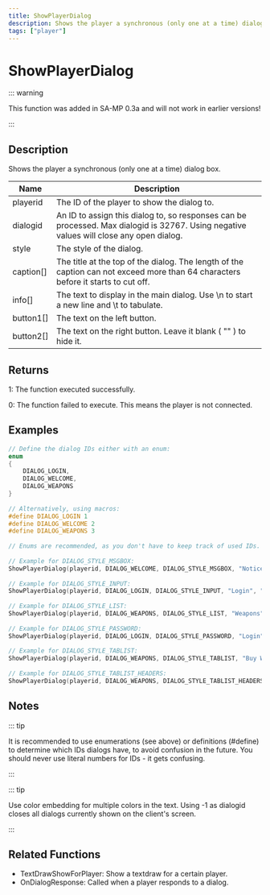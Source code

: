 ```yaml
---
title: ShowPlayerDialog
description: Shows the player a synchronous (only one at a time) dialog box.
tags: ["player"]
---
```


# ShowPlayerDialog

::: warning

This function was added in SA-MP 0.3a and will not work in earlier versions!

:::

## Description

Shows the player a synchronous (only one at a time) dialog box.

| Name      | Description                                                                                                                             |
| --------- | --------------------------------------------------------------------------------------------------------------------------------------- |
| playerid  | The ID of the player to show the dialog to.                                                                                             |
| dialogid  | An ID to assign this dialog to, so responses can be processed. Max dialogid is 32767. Using negative values will close any open dialog. |
| style     | The style of the dialog.                                                                                                                |
| caption[] | The title at the top of the dialog. The length of the caption can not exceed more than 64 characters before it starts to cut off.       |
| info[]    | The text to display in the main dialog. Use \n to start a new line and \t to tabulate.                                                  |
| button1[] | The text on the left button.                                                                                                            |
| button2[] | The text on the right button. Leave it blank ( "" ) to hide it.                                                                         |

## Returns

1: The function executed successfully.

0: The function failed to execute. This means the player is not connected.

## Examples

```c
// Define the dialog IDs either with an enum:
enum
{
    DIALOG_LOGIN,
    DIALOG_WELCOME,
    DIALOG_WEAPONS
}
 
// Alternatively, using macros:
#define DIALOG_LOGIN 1
#define DIALOG_WELCOME 2
#define DIALOG_WEAPONS 3
 
// Enums are recommended, as you don't have to keep track of used IDs. However, enums use memory to store the defines, whereas defines are processed in the 'pre-processor' (compiling) stage.
 
// Example for DIALOG_STYLE_MSGBOX:
ShowPlayerDialog(playerid, DIALOG_WELCOME, DIALOG_STYLE_MSGBOX, "Notice", "You are connected to the server", "Close", "");
 
// Example for DIALOG_STYLE_INPUT:
ShowPlayerDialog(playerid, DIALOG_LOGIN, DIALOG_STYLE_INPUT, "Login", "Enter your password below:", "Login", "Cancel");
 
// Example for DIALOG_STYLE_LIST:
ShowPlayerDialog(playerid, DIALOG_WEAPONS, DIALOG_STYLE_LIST, "Weapons", "AK47\nM4\nSniper Rifle", "Option 1", "Option 2");
 
// Example for DIALOG_STYLE_PASSWORD:
ShowPlayerDialog(playerid, DIALOG_LOGIN, DIALOG_STYLE_PASSWORD, "Login", "Enter your password below:", "Login", "Cancel");
 
// Example for DIALOG_STYLE_TABLIST:
ShowPlayerDialog(playerid, DIALOG_WEAPONS, DIALOG_STYLE_TABLIST, "Buy Weapon", "Deagle\t$5000\t100\nSawnoff\t$5000\t100\nPistol\t$1000\t50", "Select", "Cancel");
 
// Example for DIALOG_STYLE_TABLIST_HEADERS:
ShowPlayerDialog(playerid, DIALOG_WEAPONS, DIALOG_STYLE_TABLIST_HEADERS, "Buy Weapon", "Weapon\tPrice\tAmmo\nDeagle\t$5000\t100\nSawnoff\t$5000\t100\nPistol\t$1000\t50", "Select", "Cancel");
```

## Notes

::: tip

It is recommended to use enumerations (see above) or definitions (#define) to determine which IDs dialogs have, to avoid confusion in the future. You should never use literal numbers for IDs - it gets confusing.

:::

::: tip

Use color embedding for multiple colors in the text.
Using -1 as dialogid closes all dialogs currently shown on the client's screen.

:::

## Related Functions

- TextDrawShowForPlayer: Show a textdraw for a certain player.
- OnDialogResponse: Called when a player responds to a dialog.

